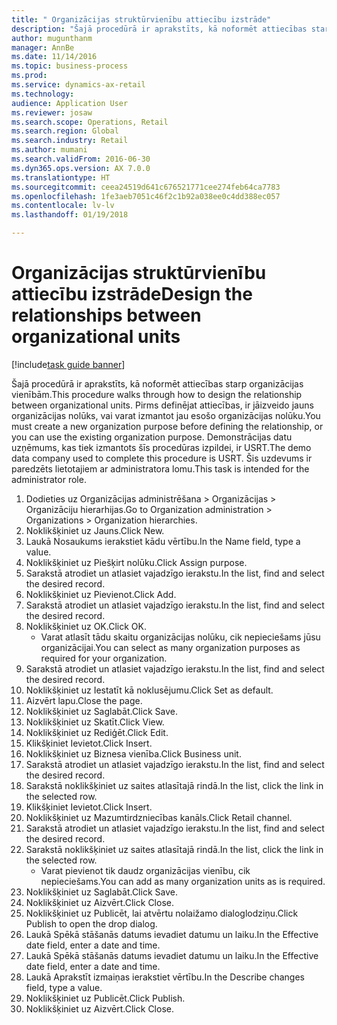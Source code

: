```yaml
--- 
title: " Organizācijas struktūrvienību attiecību izstrāde"
description: "Šajā procedūrā ir aprakstīts, kā noformēt attiecības starp organizācijas vienībām."
author: mugunthanm
manager: AnnBe
ms.date: 11/14/2016
ms.topic: business-process
ms.prod: 
ms.service: dynamics-ax-retail
ms.technology: 
audience: Application User
ms.reviewer: josaw
ms.search.scope: Operations, Retail
ms.search.region: Global
ms.search.industry: Retail
ms.author: mumani
ms.search.validFrom: 2016-06-30
ms.dyn365.ops.version: AX 7.0.0
ms.translationtype: HT
ms.sourcegitcommit: ceea24519d641c676521771cee274feb64ca7783
ms.openlocfilehash: 1fe3aeb7051c46f2c1b92a038ee0c4dd388ec057
ms.contentlocale: lv-lv
ms.lasthandoff: 01/19/2018

---
```

# <a name="design-the-relationships-between-organizational-units"></a><span data-ttu-id="08572-103"> Organizācijas struktūrvienību attiecību izstrāde</span><span class="sxs-lookup"><span data-stu-id="08572-103">Design the relationships between organizational units</span></span>

[!include[task guide banner](../includes/task-guide-banner.md)]

<span data-ttu-id="08572-104">Šajā procedūrā ir aprakstīts, kā noformēt attiecības starp organizācijas vienībām.</span><span class="sxs-lookup"><span data-stu-id="08572-104">This procedure walks through how to design the relationship between organizational units.</span></span> <span data-ttu-id="08572-105">Pirms definējat attiecības, ir jāizveido jauns organizācijas nolūks, vai varat izmantot jau esošo organizācijas nolūku.</span><span class="sxs-lookup"><span data-stu-id="08572-105">You must create a new organization purpose before defining the relationship, or you can use the existing organization purpose.</span></span> <span data-ttu-id="08572-106">Demonstrācijas datu uzņēmums, kas tiek izmantots šīs procedūras izpildei, ir USRT.</span><span class="sxs-lookup"><span data-stu-id="08572-106">The demo data company used to complete this procedure is USRT.</span></span> <span data-ttu-id="08572-107">Šis uzdevums ir paredzēts lietotajiem ar administratora lomu.</span><span class="sxs-lookup"><span data-stu-id="08572-107">This task is intended for the administrator role.</span></span>

1. <span data-ttu-id="08572-108">Dodieties uz Organizācijas administrēšana > Organizācijas > Organizāciju hierarhijas.</span><span class="sxs-lookup"><span data-stu-id="08572-108">Go to Organization administration > Organizations > Organization hierarchies.</span></span>
2. <span data-ttu-id="08572-109">Noklikšķiniet uz Jauns.</span><span class="sxs-lookup"><span data-stu-id="08572-109">Click New.</span></span>
3. <span data-ttu-id="08572-110">Laukā Nosaukums ierakstiet kādu vērtību.</span><span class="sxs-lookup"><span data-stu-id="08572-110">In the Name field, type a value.</span></span>
4. <span data-ttu-id="08572-111">Noklikšķiniet uz Piešķirt nolūku.</span><span class="sxs-lookup"><span data-stu-id="08572-111">Click Assign purpose.</span></span>
5. <span data-ttu-id="08572-112">Sarakstā atrodiet un atlasiet vajadzīgo ierakstu.</span><span class="sxs-lookup"><span data-stu-id="08572-112">In the list, find and select the desired record.</span></span>
6. <span data-ttu-id="08572-113">Noklikšķiniet uz Pievienot.</span><span class="sxs-lookup"><span data-stu-id="08572-113">Click Add.</span></span>
7. <span data-ttu-id="08572-114">Sarakstā atrodiet un atlasiet vajadzīgo ierakstu.</span><span class="sxs-lookup"><span data-stu-id="08572-114">In the list, find and select the desired record.</span></span>
8. <span data-ttu-id="08572-115">Noklikšķiniet uz OK.</span><span class="sxs-lookup"><span data-stu-id="08572-115">Click OK.</span></span>
    * <span data-ttu-id="08572-116">Varat atlasīt tādu skaitu organizācijas nolūku, cik nepieciešams jūsu organizācijai.</span><span class="sxs-lookup"><span data-stu-id="08572-116">You can select as many organization purposes as required for your organization.</span></span>  
9. <span data-ttu-id="08572-117">Sarakstā atrodiet un atlasiet vajadzīgo ierakstu.</span><span class="sxs-lookup"><span data-stu-id="08572-117">In the list, find and select the desired record.</span></span>
10. <span data-ttu-id="08572-118">Noklikšķiniet uz Iestatīt kā noklusējumu.</span><span class="sxs-lookup"><span data-stu-id="08572-118">Click Set as default.</span></span>
11. <span data-ttu-id="08572-119">Aizvērt lapu.</span><span class="sxs-lookup"><span data-stu-id="08572-119">Close the page.</span></span>
12. <span data-ttu-id="08572-120">Noklikšķiniet uz Saglabāt.</span><span class="sxs-lookup"><span data-stu-id="08572-120">Click Save.</span></span>
13. <span data-ttu-id="08572-121">Noklikšķiniet uz Skatīt.</span><span class="sxs-lookup"><span data-stu-id="08572-121">Click View.</span></span>
14. <span data-ttu-id="08572-122">Noklikšķiniet uz Rediģēt.</span><span class="sxs-lookup"><span data-stu-id="08572-122">Click Edit.</span></span>
15. <span data-ttu-id="08572-123">Klikšķiniet Ievietot.</span><span class="sxs-lookup"><span data-stu-id="08572-123">Click Insert.</span></span>
16. <span data-ttu-id="08572-124">Noklikšķiniet uz Biznesa vienība.</span><span class="sxs-lookup"><span data-stu-id="08572-124">Click Business unit.</span></span>
17. <span data-ttu-id="08572-125">Sarakstā atrodiet un atlasiet vajadzīgo ierakstu.</span><span class="sxs-lookup"><span data-stu-id="08572-125">In the list, find and select the desired record.</span></span>
18. <span data-ttu-id="08572-126">Sarakstā noklikšķiniet uz saites atlasītajā rindā.</span><span class="sxs-lookup"><span data-stu-id="08572-126">In the list, click the link in the selected row.</span></span>
19. <span data-ttu-id="08572-127">Klikšķiniet Ievietot.</span><span class="sxs-lookup"><span data-stu-id="08572-127">Click Insert.</span></span>
20. <span data-ttu-id="08572-128">Noklikšķiniet uz Mazumtirdzniecības kanāls.</span><span class="sxs-lookup"><span data-stu-id="08572-128">Click Retail channel.</span></span>
21. <span data-ttu-id="08572-129">Sarakstā atrodiet un atlasiet vajadzīgo ierakstu.</span><span class="sxs-lookup"><span data-stu-id="08572-129">In the list, find and select the desired record.</span></span>
22. <span data-ttu-id="08572-130">Sarakstā noklikšķiniet uz saites atlasītajā rindā.</span><span class="sxs-lookup"><span data-stu-id="08572-130">In the list, click the link in the selected row.</span></span>
    * <span data-ttu-id="08572-131">Varat pievienot tik daudz organizācijas vienību, cik nepieciešams.</span><span class="sxs-lookup"><span data-stu-id="08572-131">You can add as many organization units as is required.</span></span>  
23. <span data-ttu-id="08572-132">Noklikšķiniet uz Saglabāt.</span><span class="sxs-lookup"><span data-stu-id="08572-132">Click Save.</span></span>
24. <span data-ttu-id="08572-133">Noklikšķiniet uz Aizvērt.</span><span class="sxs-lookup"><span data-stu-id="08572-133">Click Close.</span></span>
25. <span data-ttu-id="08572-134">Noklikšķiniet uz Publicēt, lai atvērtu nolaižamo dialoglodziņu.</span><span class="sxs-lookup"><span data-stu-id="08572-134">Click Publish to open the drop dialog.</span></span>
26. <span data-ttu-id="08572-135">Laukā Spēkā stāšanās datums ievadiet datumu un laiku.</span><span class="sxs-lookup"><span data-stu-id="08572-135">In the Effective date field, enter a date and time.</span></span>
27. <span data-ttu-id="08572-136">Laukā Spēkā stāšanās datums ievadiet datumu un laiku.</span><span class="sxs-lookup"><span data-stu-id="08572-136">In the Effective date field, enter a date and time.</span></span>
28. <span data-ttu-id="08572-137">Laukā Aprakstīt izmaiņas ierakstiet vērtību.</span><span class="sxs-lookup"><span data-stu-id="08572-137">In the Describe changes field, type a value.</span></span>
29. <span data-ttu-id="08572-138">Noklikšķiniet uz Publicēt.</span><span class="sxs-lookup"><span data-stu-id="08572-138">Click Publish.</span></span>
30. <span data-ttu-id="08572-139">Noklikšķiniet uz Aizvērt.</span><span class="sxs-lookup"><span data-stu-id="08572-139">Click Close.</span></span>


